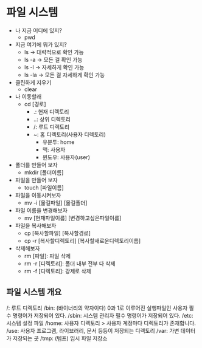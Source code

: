 # 파일 시스템

- 나 지금 어디에 있지?
  - pwd
- 지금 여기에 뭐가 있지?
  - ls -> 대략적으로 확인 가능
  - ls -a -> 모든 걸 확인 가능
  - ls -l -> 자세하게 확인 가능
  - ls -la -> 모든 걸 자세하게 확인 가능
- 클린하게 지우기
  - clear
- 나 이동할래
  - cd [경로]
    - .: 현재 디렉토리
    - ..: 상위 디렉토리
    - /: 루트 디렉토리
    - ~: 홈 디렉토리(사용자 디렉토리)
      - 우분투: home
      - 맥: 사용자
      - 윈도우: 사용자(user)
- 폴더를 만들어 보자
  - mkdir [폴더이름]
- 파일을 만들어 보자
  - touch [파일이름]
- 파일을 이동시켜보자
  - mv -i [옮길파일] [옮길폴더]
- 파일 이름을 변경해보자
  - mv [현재파일이름] [변경하고싶은파일이름]
- 파일을 복사해보자
  - cp [복사할파일] [복사할경로]
  - cp -r [복사할디렉토리] [복사할새로운디렉토리이름]
- 삭제해보자
  - rm [파일]: 파일 삭제
  - rm -r [디렉토리]: 폴더 내부 전부 다 삭제
  - rm -f [디렉토리]: 강제로 삭제

## 파일 시스템 개요
/: 루트 디렉토리
/bin: (바이너리의 약자이다) 0과 1로 이루어진 실행파일인 사용자 필수 명령어가 저장되어 있다.
/sbin: 시스템 관리자 필수 명령어가 저장되어 있다.
/etc: 시스템 설정 파일
/home: 사용자 디렉토리 > 사용자 계정마다 디렉토리가 존재합니다.
/use: 사용자 프로그램, 라이브러리, 문서 등등이 저장되는 디렉토리
/var: 가변 데이터가 저장되는 곳
/tmp: (템프) 임시 파일 저장소